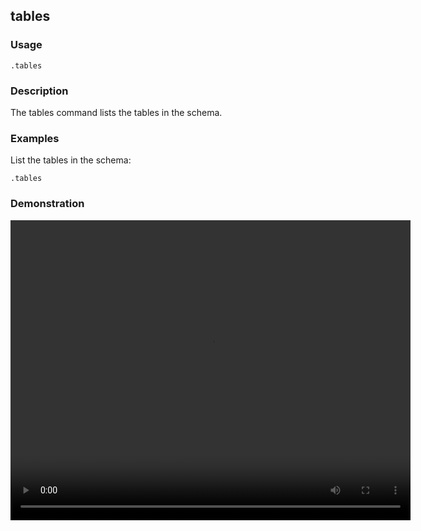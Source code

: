 ## tables

### Usage

```text
.tables
```

### Description

The tables command lists the tables in the schema.

### Examples

List the tables in the schema:

```text
.tables
```

### Demonstration

<video width="640" height="480" controls>
  <source src="./demo.webm" type="video/webm">
  Your browser does not support the video tag.
</video>
